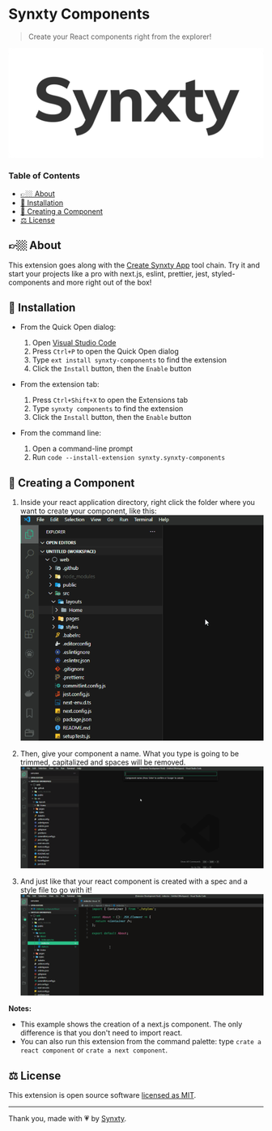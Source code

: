 <!-- omit in toc -->
# Synxty Components
>Create your React components right from the explorer!

<img src=".github/assets/banner.png" />

<!-- omit in toc -->
### Table of Contents

- [👉🏼 About](#-about)
- [📃 Installation](#-installation)
- [🎨 Creating a Component](#-creating-a-component)
- [⚖️ License](#️-license)

## 👉🏼 About

This extension goes along with the [Create Synxty App](https://www.npmjs.com/package/create-synxty-app) tool chain. Try it and start your projects like a pro with next.js, eslint, prettier, jest, styled-components and more right out of the box!

## 📃 Installation

- From the Quick Open dialog:
  1. Open [Visual Studio Code](https://code.visualstudio.com/)
  2. Press `Ctrl+P` to open the Quick Open dialog
  3. Type `ext install synxty-components` to find the extension
  4. Click the `Install` button, then the `Enable` button  

- From the extension tab:
  1. Press `Ctrl+Shift+X` to open the Extensions tab
  2. Type `synxty components` to find the extension
  3. Click the `Install` button, then the `Enable` button

- From the command line:
  1. Open a command-line prompt
  2. Run `code --install-extension synxty.synxty-components`  

## 🎨 Creating a Component

1. Inside your react application directory, right click the folder where you want to create your component, like this: <img src=".github/assets/csPreview1.gif" />

2. Then, give your component a name. What you type is going to be trimmed, capitalized and spaces will be removed. <img src=".github/assets/csPreview2.gif" />

3. And just like that your react component is created with a spec and a style file to go with it! <img src=".github/assets/csPreview3.gif" />

**Notes:**

- This example shows the creation of a next.js component. The only difference is that you don't need to import react.
- You can also run this extension from the command palette: type `crate a react component` or `crate a next component`.

## ⚖️ License

This extension is open source software [licensed as MIT](LICENSE).
___

Thank you, made with 💗 by [Synxty](https://github.com/synxty).
